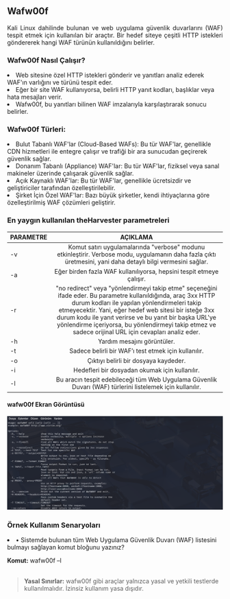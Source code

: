 ## Wafw00f
<p align="justify">Kali Linux dahilinde bulunan ve web uygulama güvenlik duvarlarını (WAF) tespit etmek için kullanılan bir
araçtır. Bir hedef siteye çeşitli HTTP istekleri göndererek hangi WAF türünün kullanıldığını belirler. </p>

### Wafw00f Nasıl Çalışır?
<li>Web sitesine özel HTTP istekleri gönderir ve yanıtları analiz ederek WAF'ın varlığını ve türünü tespit eder.</li>
<li>Eğer bir site WAF kullanıyorsa, belirli HTTP yanıt kodları, başlıklar veya hata mesajları verir.</li>
<li>Wafw00f, bu yanıtları bilinen WAF imzalarıyla karşılaştırarak sonucu belirler.</li>

### Wafw00f Türleri:
<li>Bulut Tabanlı WAF'lar (Cloud-Based WAFs): Bu tür WAF'lar, genellikle CDN hizmetleri ile entegre çalışır ve trafiği bir ara sunucudan geçirerek güvenlik sağlar.</li>
<li>Donanım Tabanlı (Appliance) WAF'lar: Bu tür WAF'lar, fiziksel veya sanal makineler üzerinde çalışarak güvenlik sağlar. </li>
<li>Açık Kaynaklı WAF'lar: Bu tür WAF'lar, genellikle ücretsizdir ve geliştiriciler tarafından özelleştirilebilir.</li>
<li>Şirket İçin Özel WAF'lar: Bazı büyük şirketler, kendi ihtiyaçlarına göre özelleştirilmiş WAF çözümleri geliştirir.</li>

### En yaygın kullanılan theHarvester parametreleri
| PARAMETRE | AÇIKLAMA | 
| :---         |     :---:      |       
| -v | Komut satırı uygulamalarında "verbose" modunu etkinleştirir. Verbose modu, uygulamanın daha fazla çıktı üretmesini, yani daha detaylı bilgi vermesini sağlar. |
| -a | Eğer birden fazla WAF kullanılıyorsa, hepsini tespit etmeye çalışır. |
| -r | "no redirect" veya "yönlendirmeyi takip etme" seçeneğini ifade eder. Bu parametre kullanıldığında, araç 3xx HTTP durum kodları ile yapılan yönlendirmeleri takip etmeyecektir. Yani, eğer hedef web sitesi bir isteğe 3xx durum kodu ile yanıt verirse ve bu yanıt bir başka URL'ye yönlendirme içeriyorsa, bu yönlendirmeyi takip etmez ve sadece orijinal URL için cevapları analiz eder. |
| -h | Yardım mesajını görüntüler. |
| -t | Sadece belirli bir WAF’ı test etmek için kullanılır. |
| -o | Çıktıyı belirli bir dosyaya kaydeder. |
| -i | Hedefleri bir dosyadan okumak için kullanılır. |
| -l | Bu aracın tespit edebileceği tüm Web Uygulama Güvenlik Duvarı (WAF) türlerini listelemek için kullanılır. |

#### wafw00f Ekran Görüntüsü
![wafw00f](https://github.com/cyasar34/SECURITY-IN-WEB-APPLICATIONS/blob/main/wafw00f.PNG)

### Örnek Kullanım Senaryoları
<p align="justify"><li>•	Sistemde bulunan tüm Web Uygulama Güvenlik Duvarı (WAF) listesini bulmayı sağlayan komut bloğunu yazınız?</li></p>
<b>Komut:</b> wafw00f –l <br><br>




> **Yasal Sınırlar:** wafw00f gibi araçlar yalnızca yasal ve yetkili testlerde kullanılmalıdır. İzinsiz kullanım yasa dışıdır. <br>





 
